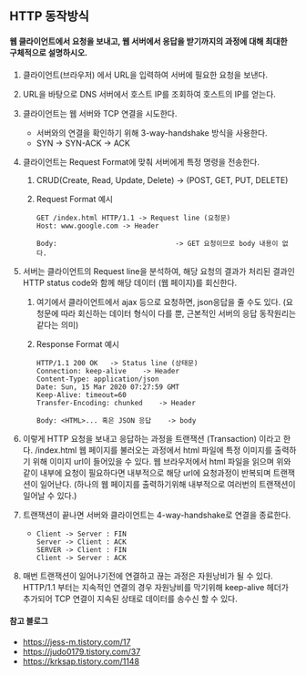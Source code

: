 ## HTTP 동작방식

#### 웹 클라이언트에서 요청을 보내고, 웹 서버에서 응답을 받기까지의 과정에 대해 최대한 구체적으로 설명하시오.

1. 클라이언트(브라우저) 에서 URL을 입력하여 서버에 필요한 요청을 보낸다.

2. URL을 바탕으로 DNS 서버에서 호스트 IP를 조회하여 호스트의 IP를 얻는다.

3. 클라이언트는 웹 서버와 TCP 연결을 시도한다.

   - 서버와의 연결을 확인하기 위해 3-way-handshake 방식을 사용한다.
   - SYN -> SYN-ACK -> ACK

4. 클라이언트는 Request Format에 맞춰 서버에게 특정 명령을 전송한다.

   1. CRUD(Create, Read, Update, Delete) -> (POST, GET, PUT, DELETE)

   2. Request Format 예시

      ```
      GET /index.html HTTP/1.1 -> Request line (요청문)
      Host: www.google.com -> Header
      
      Body:								-> GET 요청이므로 body 내용이 없다.
      ```

5. 서버는 클라이언트의 Request line을 분석하여, 해당 요청의 결과가 처리된 결과인 HTTP status code와 함께 해당 데이터 (웹 페이지)를 회신한다.

   1. 여기에서 클라이언트에서 ajax 등으로 요청하면, json응답을 줄 수도 있다. (요청문에 따라 회신하는 데이터 형식이 다를 뿐, 근본적인 서버의 응답 동작원리는 같다는 의미)

   2. Response Format 예시

      ```
      HTTP/1.1 200 OK	-> Status line (상태문)
      Connection: keep-alive	-> Header
      Content-Type: application/json
      Date: Sun, 15 Mar 2020 07:27:59 GMT
      Keep-Alive: timeout=60
      Transfer-Encoding: chunked	-> Header
      
      Body: <HTML>... 혹은 JSON 응답	-> body
      ```

6. 이렇게 HTTP 요청을 보내고 응답하는 과정을 트랜잭션 (Transaction) 이라고 한다. /index.html 웹 페이지를 불러오는 과정에서 html 파일에 특정 이미지를 출력하기 위해 이미지 url이 들어있을 수 있다. 웹 브라우저에서 html 파일을 읽으며 위와 같이 내부에 요청이 필요하다면 내부적으로 해당 url에 요청과정이 반복되며 트랜잭션이 일어난다. (하나의 웹 페이지를 출력하기위해 내부적으로 여러번의 트랜잭션이 일어날 수 있다.)

7. 트랜잭션이 끝나면 서버와 클라이언트는 4-way-handshake로 연결을 종료한다.

   - ```
     Client -> Server : FIN
     Server -> Client : ACK
     SERVER -> Client : FIN
     Client -> Server : ACK
     ```

8. 매번 트랜잭션이 일어나기전에 연결하고 끊는 과정은 자원낭비가 될 수 있다. HTTP/1.1 부터는 지속적인 연결의 경우 자원낭비를 막기위해 keep-alive 헤더가 추가되어 TCP 연결이 지속된 상태로 데이터를 송수신 할 수 있다.

#### 참고 블로그

- https://jess-m.tistory.com/17
- https://judo0179.tistory.com/37
- https://krksap.tistory.com/1148

